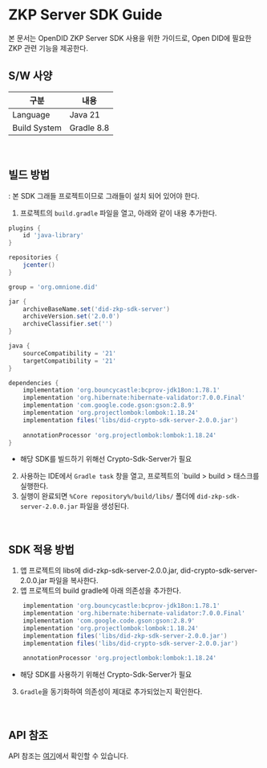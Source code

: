 # ZKP Server SDK Guide
본 문서는 OpenDID ZKP Server SDK 사용을 위한 가이드로, 
Open DID에 필요한 ZKP 관련 기능을 제공한다.


## S/W 사양
| 구분 | 내용                |
|------|----------------------------|
| Language  | Java 21|
| Build System  | Gradle 8.8 |

<br>

## 빌드 방법
: 본 SDK 그래들 프로젝트이므로 그래들이 설치 되어 있어야 한다.
1. 프로젝트의 `build.gradle` 파일을 열고, 아래와 같이 내용 추가한다.
```groovy
plugins {
    id 'java-library'
}

repositories {
    jcenter()
}

group = 'org.omnione.did'

jar {
    archiveBaseName.set('did-zkp-sdk-server') 
    archiveVersion.set('2.0.0')
    archiveClassifier.set('') 
}

java {
    sourceCompatibility = '21'
    targetCompatibility = '21'
}

dependencies {
    implementation 'org.bouncycastle:bcprov-jdk18on:1.78.1'
    implementation 'org.hibernate:hibernate-validator:7.0.0.Final'
    implementation 'com.google.code.gson:gson:2.8.9'
    implementation 'org.projectlombok:lombok:1.18.24'
    implementation files('libs/did-crypto-sdk-server-2.0.0.jar')
	
    annotationProcessor 'org.projectlombok:lombok:1.18.24'
}
```
* 해당 SDK를 빌드하기 위해선 Crypto-Sdk-Server가 필요
2. 사용하는 IDE에서 `Gradle task` 창을 열고, 프로젝트의 `build > build > 태스크를 실행한다.
3. 실행이 완료되면 `%Core repository%/build/libs/` 폴더에 `did-zkp-sdk-server-2.0.0.jar` 파일을 생성된다.

<br>

## SDK 적용 방법
1. 앱 프로젝트의 libs에 did-zkp-sdk-server-2.0.0.jar, did-crypto-sdk-server-2.0.0.jar 파일을 복사한다.
2. 앱 프로젝트의 build gradle에 아래 의존성을 추가한다.

```groovy
    implementation 'org.bouncycastle:bcprov-jdk18on:1.78.1'
    implementation 'org.hibernate:hibernate-validator:7.0.0.Final'
    implementation 'com.google.code.gson:gson:2.8.9'
    implementation 'org.projectlombok:lombok:1.18.24'
    implementation files('libs/did-zkp-sdk-server-2.0.0.jar')
    implementation files('libs/did-crypto-sdk-server-2.0.0.jar')
	
    annotationProcessor 'org.projectlombok:lombok:1.18.24'
```
* 해당 SDK를 사용하기 위해선 Crypto-Sdk-Server가 필요
3. `Gradle`을 동기화하여 의존성이 제대로 추가되었는지 확인한다.

<br>

## API 참조

API 참조는 [여기](../../docs/ZKP_SDK_SERVER_API_ko.md)에서 확인할 수 있습니다.
